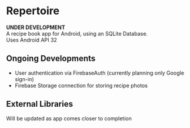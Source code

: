 # Repertoire

**UNDER DEVELOPMENT**<br>
A recipe book app for Android, using an SQLite Database.<br>
Uses Android API 32<br>

## Ongoing Developments
* User authentication via FirebaseAuth (currently planning only Google sign-in)
* Firebase Storage connection for storing recipe photos

## External Libraries
Will be updated as app comes closer to completion
